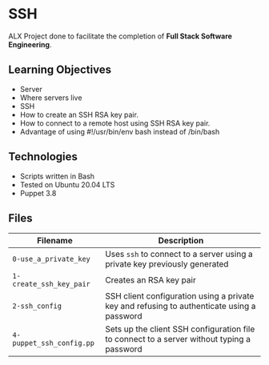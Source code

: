 # SSH
ALX Project done to facilitate the completion of  **Full Stack Software Engineering**. 

## Learning Objectives
* Server
* Where servers live
* SSH
* How to create an SSH RSA key pair.
* How to connect to a remote host using SSH RSA key pair.
* Advantage of using #!/usr/bin/env bash instead of /bin/bash

## Technologies
* Scripts written in Bash
* Tested on Ubuntu 20.04 LTS
* Puppet 3.8

## Files

| Filename | Description |
| -------- | ----------- |
| `0-use_a_private_key` | Uses `ssh` to connect to a server using a private key previously generated |
| `1-create_ssh_key_pair` | Creates an RSA key pair |
| `2-ssh_config` | SSH client configuration using a private key and refusing to authenticate using a password |
| `4-puppet_ssh_config.pp` | Sets up the client SSH configuration file to connect to a server without typing a password |

